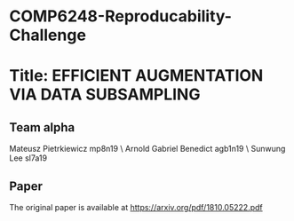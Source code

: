 # COMP6248-Reproducability-Challenge
# Title: EFFICIENT AUGMENTATION VIA DATA SUBSAMPLING

## Team alpha
Mateusz Pietrkiewicz 		mp8n19 \\
Arnold Gabriel Benedict 	agb1n19 \\
Sunwung Lee 				sl7a19

## Paper
The original paper is available at https://arxiv.org/pdf/1810.05222.pdf

